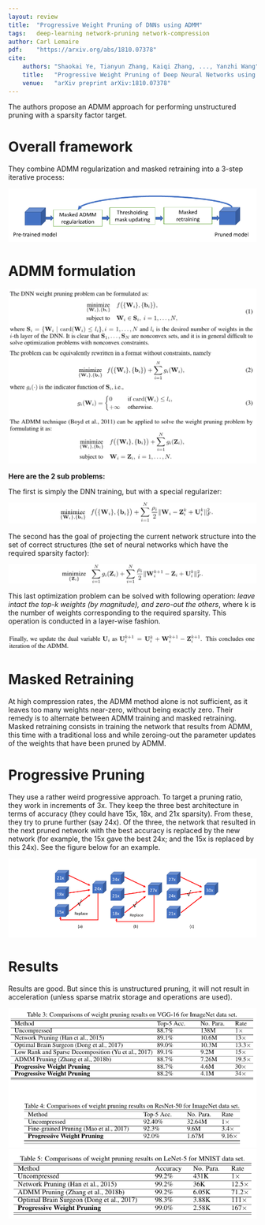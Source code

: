 ```yaml
---
layout: review
title:  "Progressive Weight Pruning of DNNs using ADMM"
tags:   deep-learning network-pruning network-compression
author: Carl Lemaire
pdf:    "https://arxiv.org/abs/1810.07378"
cite:
    authors: "Shaokai Ye, Tianyun Zhang, Kaiqi Zhang, ..., Yanzhi Wang"
    title:   "Progressive Weight Pruning of Deep Neural Networks using ADMM"
    venue:   "arXiv preprint arXiv:1810.07378"
---
```


The authors propose an ADMM approach for performing unstructured pruning with a sparsity factor target.

# Overall framework

They combine ADMM regularization and masked retraining into a 3-step iterative process:

![](/pruning-acceleration/images/pruning-admm/fig1.png)

# ADMM formulation

![](/pruning-acceleration/images/pruning-admm/eq_a.png)

**Here are the 2 sub problems:**

The first is simply the DNN training, but with a special regularizer:

![](/pruning-acceleration/images/pruning-admm/eq4.png)

The second has the goal of projecting the current network structure into the set of correct structures (the set of neural networks which have the required sparsity factor):

![](/pruning-acceleration/images/pruning-admm/eq_subp2.png)

This last optimization problem can be solved with following operation: _leave intact the top-k weights (by magnitude), and zero-out the others_, where k is the number of weights corresponding to the required sparsity. This operation is conducted in a layer-wise fashion.

![](/pruning-acceleration/images/pruning-admm/dual_update.png)

# Masked Retraining

At high compression rates, the ADMM method alone is not sufficient, as it leaves too many weights near-zero, without being exactly zero. Their remedy is to alternate between ADMM training and masked retraining. Masked retraining consists in training the network that results from ADMM, this time with a traditional loss and while zeroing-out the parameter updates of the weights that have been pruned by ADMM.

# Progressive Pruning

They use a rather weird progressive approach. To target a pruning ratio, they work in increments of 3x. They keep the three best architecture in terms of accuracy (they could have 15x, 18x, and 21x sparsity). From these, they try to prune further (say 24x). Of the three, the network that resulted in the next pruned network with the best accuracy is replaced by the new network (for example, the 15x gave the best 24x; and the 15x is replaced by this 24x). See the figure below for an example.

![](/pruning-acceleration/images/pruning-admm/progressive.png)

# Results

Results are good. But since this is unstructured pruning, it will not result in acceleration (unless sparse matrix storage and operations are used).

![](/pruning-acceleration/images/pruning-admm/tab3-4.png)
![](/pruning-acceleration/images/pruning-admm/tab5.png)